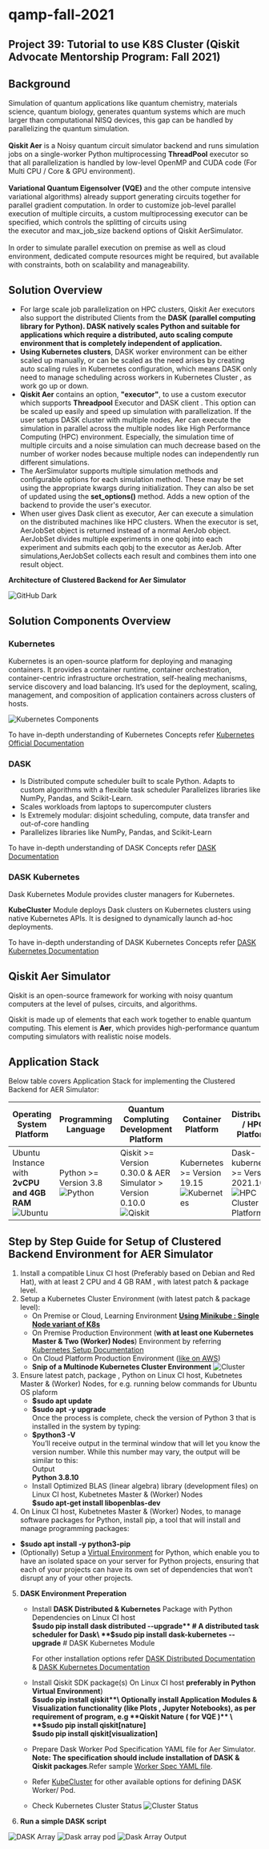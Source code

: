 # qamp-fall-2021
## Project 39: Tutorial to use K8S Cluster (Qiskit Advocate Mentorship Program: Fall 2021)

## Background
Simulation of quantum applications like quantum chemistry, materials science, quantum biology, generates quantum systems which are much larger than computational NISQ devices, this gap can be handled by parallelizing the quantum simulation. \
\
**Qiskit Aer** is a Noisy quantum circuit simulator backend and runs simulation jobs on a single-worker Python multiprocessing **ThreadPool** executor so that all parallelization is handled by low-level OpenMP and CUDA code (For Multi CPU / Core & GPU environment). \
\
**Variational Quantum Eigensolver (VQE)** and the other compute intensive variational algorithms) already support generating circuits together for parallel gradient computation. In order to customize job-level parallel execution of multiple circuits, a custom multiprocessing executor can be specified, which controls the splitting of circuits using the executor and max_job_size backend options of Qiskit AerSimulator. \
\
In order  to simulate parallel execution  on premise as well as cloud  environment, dedicated compute resources might be required, but available with constraints, both on scalability and manageability.

## Solution Overview 

- For large scale job parallelization on HPC clusters, Qiskit Aer executors also support the distributed Clients from the **DASK (parallel computing library for Python). DASK         natively scales Python and suitable for applications which require a distributed, auto scaling compute environment that is completely independent of application.**
- **Using Kubernetes  clusters**, DASK worker environment can be either scaled up manually, or can be scaled as the need arises by creating auto scaling rules in Kubernetes             configuration, which means DASK only need to manage scheduling across workers in Kubernetes Cluster , as work go up or down.
- **Qiskit Aer** contains an option, **"executor"**, to use a custom executor which supports **Threadpool** Executor and DASK client . This option can be scaled up easily and speed up simulation with parallelization. If the user setups DASK cluster with multiple nodes, Aer can execute the simulation in parallel across the multiple nodes like High Performance Computing (HPC) environment. Especially, the simulation time of multiple circuits and a noise simulation can much decrease based on the number of worker nodes because multiple nodes can independently run different simulations.
- The AerSimulator supports multiple simulation methods and configurable options for each simulation method. These may be set using the appropriate kwargs during initialization.     They can also be set of updated using the **set_options()** method. Adds a new option of the backend to provide the user's executor. 
- When user gives Dask client as executor, Aer can execute a simulation on the distributed machines like HPC clusters. When the executor is set, AerJobSet object is returned         instead of a normal AerJob object. AerJobSet divides multiple experiments in one qobj into each experiment and submits each qobj to the executor as AerJob. After       simulations,AerJobSet collects each result and combines them into one result object.

                                                       
**Architecture of Clustered Backend for Aer Simulator**
                                                                             
 ![GitHub Dark](https://github.com/iotaisolutions/qamp-fall-2021/blob/main/Images/Architecture%20of%20Clustered%20Backend%20for%20Aer%20Simulator.png#gh-light-mode-only)
 
## Solution Components Overview
### Kubernetes

Kubernetes is an open-source platform for deploying and managing containers. It provides a container runtime, container orchestration, container-centric infrastructure orchestration, self-healing mechanisms, service discovery and load balancing. It’s used for the deployment, scaling, management, and composition of application containers across clusters of hosts. 

![Kubernetes Components](https://d33wubrfki0l68.cloudfront.net/2475489eaf20163ec0f54ddc1d92aa8d4c87c96b/e7c81/images/docs/components-of-kubernetes.svg) 

To have in-depth understanding of Kubernetes Concepts refer [Kubernetes Official Documentation](https://kubernetes.io/docs/home/)

### DASK

- Is Distributed compute scheduler built to scale  Python. Adapts to custom algorithms with a flexible task scheduler
  Parallelizes libraries like NumPy, Pandas, and Scikit-Learn.
- Scales workloads from laptops to  supercomputer clusters 
- Is Extremely modular: disjoint scheduling,  compute, data transfer and out-of-core  handling
- Parallelizes libraries like NumPy, Pandas, and Scikit-Learn

To have in-depth understanding of DASK Concepts refer [DASK Documentation](https://docs.dask.org/en/stable/)

### DASK Kubernetes
Dask Kubernetes Module provides cluster managers for Kubernetes.

**KubeCluster** Module deploys Dask clusters on Kubernetes clusters using native Kubernetes APIs. It is designed to dynamically launch ad-hoc deployments.

To have in-depth understanding of DASK Kubernetes Concepts refer [DASK Kubernetes Documentation](https://kubernetes.dask.org/en/latest/kubecluster.html)

## Qiskit Aer Simulator 

Qiskit is an open-source framework for working with noisy quantum computers at the level of pulses, circuits, and algorithms.

Qiskit is made up of elements that each work together to enable quantum computing. This element is **Aer**, which provides high-performance quantum computing simulators with realistic noise models.

## Application Stack 
  Below table covers Application Stack for implementing the Clustered Backend for AER Simulator:

Operating System Platform| Programming Language| Quantum Compluting Development Platform | Container Platform | Distributed / HPC Platform| Coding Environment | Cloud Platform (Optional) 
------------ | -------------| -------------| -------------| -------------|-------------|-------------|
 Ubuntu Instance with **2vCPU and 4GB RAM** ![Ubuntu](https://thumbor.forbes.com/thumbor/fit-in/1200x0/filters%3Aformat%28jpg%29/https%3A%2F%2Fspecials-images.forbesimg.com%2Fimageserve%2F5ec418c2ac01e2000762cfdd%2F0x0.jpg )| Python >= Version 3.8![Python](https://miro.medium.com/max/1400/0*BjcKs4_BdpYCiybp.png)  |  Qiskit >= Version 0.30.0 & AER Simulator > Version 0.10.0  ![Qiskit](https://img.shields.io/badge/Qiskit%200.30-%236929C4.svg?style=for-the-badge&logo=Qiskit&logoColor=white)| Kubernetes >= Version 19.15 ![Kubernetes](https://www.pngitem.com/pimgs/m/3-31510_svg-kubernetes-logo-hd-png-download.png) | Dask-kubernetes >= Version 2021.10.0 ![HPC Cluster Platform](https://user-images.githubusercontent.com/68344826/143777777-1dc83d72-256f-4f60-b329-356167f037a1.png)| ![Jupyter Notebook](https://upload.wikimedia.org/wikipedia/commons/thumb/3/38/Jupyter_logo.svg/1200px-Jupyter_logo.svg.png) |![AWS Cloud](https://www.techrepublic.com/a/hub/i/r/2016/08/03/78fd9253-5cce-47e0-8961-77460e957405/thumbnail/770x578/30e06bd910bad09134f56e3ee490f4ef/icon-cloud-aws.png)
 
 ## Step by Step Guide for Setup of Clustered Backend Environment for AER Simulator
1. Install a compatible Linux CI host (Preferably based on Debian and Red Hat), with at least 2 CPU and 4 GB RAM , with latest patch & package level.  
2. Setup a Kubernetes Cluster Environment (with latest patch & package level):
    - On Premise or Cloud, Learning Environment [**Using Minikube : Single Node variant of K8s**](https://minikube.sigs.k8s.io/docs/start) 
    - On Premise Production Environment (**with at least one Kubernetes Master & Two (Worker) Nodes**) Environment by referring [Kubernetes Setup Documentation](https://kubernetes.io/docs/setup/) 
    - On Cloud Platform Production Environment ([like on AWS](https://zero-to-jupyterhub.readthedocs.io/en/latest/kubernetes/amazon/step-zero-aws.html)) 
    - **Snip of a Multinode Kubernetes Cluster Environment** ![Cluster](https://github.com/iotaisolutions/qamp-fall-2021/blob/main/Images/Kubernetes%20Cluster%20Snapshot.PNG) 
3. Ensure latest patch, package , Python on Linux CI host, Kubetnetes Master & (Worker) Nodes, for e.g. running below commands for Ubuntu OS plaform 
    - **$sudo apt update**
    - **$sudo apt -y upgrade** \
   Once the process is complete, check the version of Python 3 that is installed in the system by typing:
   - **$python3 -V**\
     You’ll receive output in the terminal window that will let you know the version number. While this number may vary, the output will be similar to this:\
     Output\
     **Python 3.8.10**
   - Install Optimized BLAS (linear algebra) library (development files) on Linux CI host, Kubetnetes Master & (Worker) Nodes\
     **$sudo apt-get install libopenblas-dev** 
4. On Linux CI host, Kubetnetes Master & (Worker) Nodes, to manage software packages for Python, install pip, a tool that will install and manage programming packages:
  - **$sudo apt install -y python3-pip**
  - (Optionally) Setup a [Virtual Environment](https://packaging.python.org/guides/installing-using-pip-and-virtual-environments/) for Python, which enable you to have an isolated space on your server for Python projects, ensuring that each of your projects can have its own set of dependencies that won’t disrupt any of your other projects. 
5. **DASK Environment Preperation**
    - Install **DASK Distributed & Kubernetes** Package with Python Dependencies on Linux CI host\
       **$sudo pip install dask distributed --upgrade** # A distributed task scheduler for Dask\
       **$sudo pip install dask-kubernetes --upgrade**  # DASK Kubernetes Module 

       For other installation options refer [DASK Distributed Documentation](http://distributed.dask.org/en/stable/install.html) & [DASK Kubernetes Documentation](https://kubernetes.dask.org/en/latest/installing.html) 
    - Install Qiskit SDK package(s) 
      On Linux CI host **preferably in Python Virtual Environment**) \
      **$sudo pip install qiskit**\
      Optionally install Application Modules & Visualization functionality (like Plots , Jupyter Notebooks), as per requirement of program, e.g **Qiskit Nature ( for VQE )** \
      **$sudo pip install qiskit[nature]**\
      **$sudo pip install qiskit[visualization]**
    - Prepare Dask Worker Pod Specification YAML file for Aer Simulator.  **Note: The specification should include installation of DASK & Qiskit packages**.Refer sample [Worker Spec YAML file](https://github.com/iotaisolutions/qamp-fall-2021/blob/main/Sample%20Code/worker-spec.yml).
    - Refer [KubeCluster](https://kubernetes.dask.org/en/latest/kubecluster.html) for other available options for defining DASK Worker/ Pod. 
    - Check Kubernetes Cluster Status ![Cluster Status](https://github.com/iotaisolutions/qamp-fall-2021/blob/main/Images/Kubernetes%20Cluster%20Status.PNG)
6. **Run a simple DASK script** 

![DASK Array](https://github.com/iotaisolutions/qamp-fall-2021/blob/main/Images/Sample%20DASK%20Test%20Script.PNG) 
![Dask array pod](https://github.com/iotaisolutions/qamp-fall-2021/blob/main/Images/Sample%20DASK%20Test%20Script%20Spawn.PNG) 
![Dask Array Output](https://github.com/iotaisolutions/qamp-fall-2021/blob/main/Images/Sample%20DASK%20Test%20Script%20Output.PNG)
 
